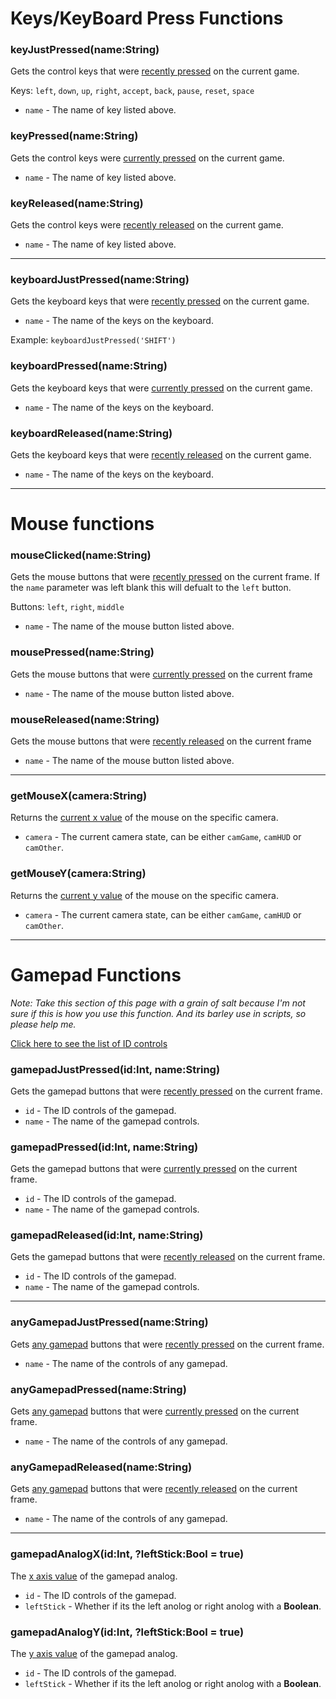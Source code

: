 # Keys/KeyBoard Press Functions
### keyJustPressed(name:String)
Gets the control keys that were <ins>recently pressed</ins> on the current game.

Keys: `left`, `down`, `up`, `right`, `accept`, `back`, `pause`, `reset`, `space`

- `name` - The name of key listed above.

### keyPressed(name:String)
Gets the control keys were <ins>currently pressed</ins> on the current game.

- `name` - The name of key listed above.

### keyReleased(name:String)
Gets the control keys were <ins>recently released</ins> on the current game.

- `name` - The name of key listed above.

***

### keyboardJustPressed(name:String)
Gets the keyboard keys that were <ins>recently pressed</ins> on the current game.

- `name` - The name of the keys on the keyboard.

Example: `keyboardJustPressed('SHIFT')`

### keyboardPressed(name:String)
Gets the keyboard keys that were <ins>currently pressed</ins> on the current game.

- `name` - The name of the keys on the keyboard.

### keyboardReleased(name:String)
Gets the keyboard keys that were <ins>recently released</ins> on the current game.

- `name` - The name of the keys on the keyboard.

***

# Mouse functions
### mouseClicked(name:String)
Gets the mouse buttons that were <ins>recently pressed</ins> on the current frame. If the `name` parameter was left blank this will defualt to the `left` button.

Buttons: `left`, `right`, `middle`

- `name` - The name of the mouse button listed above.

### mousePressed(name:String)
Gets the mouse buttons that were <ins>currently pressed</ins> on the current frame

- `name` - The name of the mouse button listed above.

### mouseReleased(name:String)
Gets the mouse buttons that were <ins>recently released</ins> on the current frame

- `name` - The name of the mouse button listed above.

***

### getMouseX(camera:String)
Returns the <ins>current x value</ins> of the mouse on the specific camera.

- `camera` - The current camera state, can be either `camGame`, `camHUD` or `camOther`.

### getMouseY(camera:String)
Returns the <ins>current y value</ins> of the mouse on the specific camera.

- `camera` - The current camera state, can be either `camGame`, `camHUD` or `camOther`.

***

# Gamepad Functions
_Note: Take this section of this page with a grain of salt because I'm not sure if this is how you use this function. And its barley use in scripts, so please help me._

[Click here to see the list of ID controls](https://api.haxeflixel.com/flixel/input/gamepad/FlxGamepadInputID.html)

### gamepadJustPressed(id:Int, name:String)
Gets the gamepad buttons that were <ins>recently pressed</ins> on the current frame.

- `id` - The ID controls of the gamepad.
- `name` - The name of the gamepad controls.

### gamepadPressed(id:Int, name:String)
Gets the gamepad buttons that were <ins>currently pressed</ins> on the current frame.

- `id` - The ID controls of the gamepad.
- `name` - The name of the gamepad controls.

### gamepadReleased(id:Int, name:String)
Gets the gamepad buttons that were <ins>recently released</ins> on the current frame.

- `id` - The ID controls of the gamepad.
- `name` - The name of the gamepad controls.

***

### anyGamepadJustPressed(name:String)
Gets <ins>any gamepad</ins> buttons that were <ins>recently pressed</ins> on the current frame.

- `name` - The name of the controls of any gamepad.

### anyGamepadPressed(name:String)
Gets <ins>any gamepad</ins> buttons that were <ins>currently pressed</ins> on the current frame.

- `name` - The name of the controls of any gamepad.

### anyGamepadReleased(name:String)
Gets <ins>any gamepad</ins> buttons that were <ins>recently released</ins> on the current frame.

- `name` - The name of the controls of any gamepad.

***

### gamepadAnalogX(id:Int, ?leftStick:Bool = true)
The <ins>x axis value</ins> of the gamepad analog.

- `id` - The ID controls of the gamepad.
- `leftStick` - Whether if its the left anolog or right anolog with a **Boolean**.

### gamepadAnalogY(id:Int, ?leftStick:Bool = true)
The <ins>y axis value</ins> of the gamepad analog.

- `id` - The ID controls of the gamepad.
- `leftStick` - Whether if its the left anolog or right anolog with a **Boolean**.
